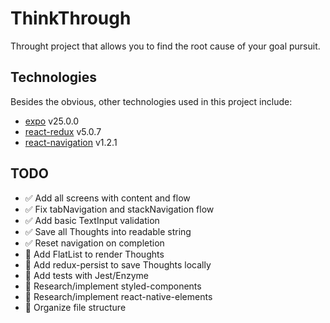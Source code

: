 # ThinkThrough

Throught project that allows you to find the root cause of your goal pursuit.

## Technologies

Besides the obvious, other technologies used in this project include:

* [expo](https://github.com/expo/expo) v25.0.0
* [react-redux](https://github.com/reactjs/react-redux) v5.0.7
* [react-navigation](https://github.com/react-navigation/react-navigation) v1.2.1

## TODO

* :white_check_mark: Add all screens with content and flow
* :white_check_mark: Fix tabNavigation and stackNavigation flow
* :white_check_mark: Add basic TextInput validation
* :white_check_mark: Save all Thoughts into readable string
* :white_check_mark: Reset navigation on completion
* :black_square_button: Add FlatList to render Thoughts
* :black_square_button: Add redux-persist to save Thoughts locally
* :black_square_button: Add tests with Jest/Enzyme
* :black_square_button: Research/implement styled-components
* :black_square_button: Research/implement react-native-elements
* :black_square_button: Organize file structure
